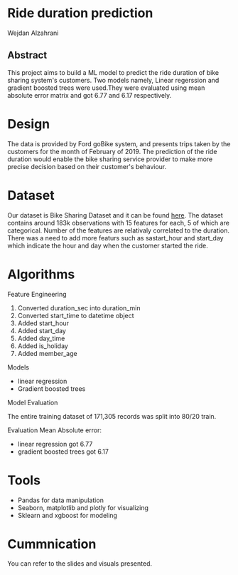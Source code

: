 # Ride duration prediction 
Wejdan Alzahrani

## Abstract
This project aims to build a ML model to predict the ride duration of bike sharing system's customers. Two models namely, Linear regerssion and gradient boosted trees were used.They were evaluated using mean absolute error matrix and got 6.77 and 6.17 respectively. 

# Design
The data is provided by Ford goBike system, and presents trips taken by the customers for the month of February of 2019. The prediction of the ride duration would  enable the bike sharing service provider to make more precise decision based on their customer's behaviour.

# Dataset 
Our dataset is Bike Sharing Dataset and it can be found [here](https://www.kaggle.com/chirag02/ford-gobike-2019feb-tripdata). The dataset contains around 183k observations with 15 features for each, 5 of which are categorical. Number of the features are relativaly correlated to the duration. There was a need to add more featurs such as sastart_hour and start_day which indicate the hour and day when the customer started the ride.

# Algorithms 
Feature Engineering
1. Converted duration_sec into duration_min 
2. Converted start_time to datetime object
3. Added start_hour
4. Added start_day
5. Added day_time
6. Added is_holiday
7. Added member_age

Models

- linear regression
- Gradient boosted trees 

Model Evaluation 

The entire training dataset of 171,305 records was split into 80/20 train.

Evaluation
Mean Absolute error:
- linear regression got 6.77
- gradient boosted trees got 6.17

# Tools
- Pandas for data manipulation
- Seaborn, matplotlib and plotly for visualizing
- Sklearn and xgboost for modeling

# Cummnication
You can refer to the slides and visuals presented.


